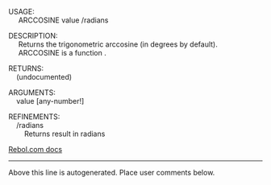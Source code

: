 USAGE:  
&nbsp;&nbsp;&nbsp;&nbsp;&nbsp;ARCCOSINE&nbsp;value&nbsp;/radians  
  
DESCRIPTION:  
&nbsp;&nbsp;&nbsp;&nbsp;&nbsp;Returns&nbsp;the&nbsp;trigonometric&nbsp;arccosine&nbsp;(in&nbsp;degrees&nbsp;by&nbsp;default).  
&nbsp;&nbsp;&nbsp;&nbsp;&nbsp;ARCCOSINE&nbsp;is&nbsp;a&nbsp;function&nbsp;.  
  
RETURNS:  
&nbsp;&nbsp;&nbsp;&nbsp;(undocumented)  
  
ARGUMENTS:  
&nbsp;&nbsp;&nbsp;&nbsp;value&nbsp;[any-number!]  
  
REFINEMENTS:  
&nbsp;&nbsp;&nbsp;&nbsp;/radians  
&nbsp;&nbsp;&nbsp;&nbsp;&nbsp;&nbsp;&nbsp;&nbsp;Returns&nbsp;result&nbsp;in&nbsp;radians  

[Rebol.com docs](http://www.rebol.com/r3/docs/functions/arccosine.html)
___
Above this line is autogenerated. Place user comments below.